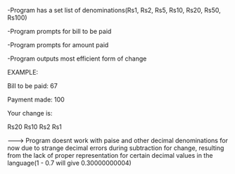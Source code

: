 -Program has a set list of denominations(Rs1, Rs2, Rs5, Rs10, Rs20, Rs50, Rs100)

-Program prompts for bill to be paid

-Program prompts for amount paid

-Program outputs most efficient form of change





EXAMPLE:

Bill to be paid: 67

Payment made: 100

Your change is:

Rs20  Rs10  Rs2  Rs1 


---> Program doesnt work with paise and other decimal denominations for now due to strange decimal errors during subtraction for change, resulting from the lack of proper representation for certain decimal values in the language(1 - 0.7 will give 0.30000000004) 
